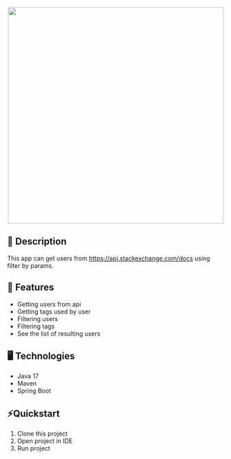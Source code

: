 <div id="header" align="center">
  <img src="https://thealgoristsblob.blob.core.windows.net/thealgoristsimages/stackoverflow.png" width="500"/>
</div>

## 📖 Description
This app can get users from https://api.stackexchange.com/docs using filter by params.

## 🎯 Features
- Getting users from api
- Getting tags used by user
- Filtering users
- Filtering tags
- See the list of resulting users

## 🖥️ Technologies
- Java 17
- Maven
- Spring Boot

## ⚡️Quickstart
1. Clone this project
2. Open project in IDE
3. Run project
